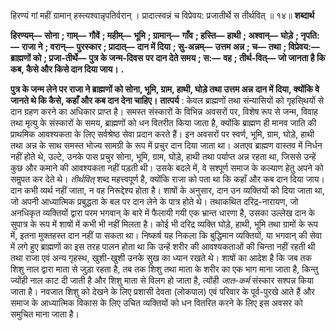  

हिरण्यं गां महीं ग्रामान् हस्त्यश्वान्नृपतिर्वरान् । प्रादात्स्वन्नं च विप्रेवय: प्रजातीर्थे स तीर्थवित् ॥ १४॥ **शब्दार्थ** 

**हिरण्यम्—** **सोना** **; गाम्—** **गौवें** **; महीम्—** **भूमि** **; ग्रामान्—** **गाँव** **; हस्ति—** **हाथी** **; अश्वान्—** **घोड़े** **; नृपति:—** **राजा ने** **; वरान्—** **पुरस्कार** **; प्रादात्—** **दान में दिया** **; सु-अन्नम्—** **उत्तम अन्न** **; च—** **तथा** **; विप्रेवय:—** **ब्राह्मणों को** **; प्रजा-तीर्थे—** **पुत्र के जन्म-दिवस** **पर दान देते समय** **; स:—** **वह** **; तीर्थ-वित्—** **जो जानता है कि कब, कैसे और किसे दान दिया जाय।** **.** 

**पुत्र के जन्म लेने पर राजा ने ब्राह्मणों को सोना, भूमि, ग्राम, हाथी, घोड़े तथा उत्तम अन्न** **दान में दिया, क्योंकि वे जानते थे कि कैसे, कहाँ और कब दान देना चाहिए।** **तात्पर्य** : केवल ब्राह्मणों तथा संन्यासियों को गृहसि्थयों से दान ग्रहण करने का अधिकार प्राप्त है। समस्त संस्कारों के विभिन्न अवसरों पर, विशेष रूप से जन्म, विवाह तथा मृत्यु के संस्कारों के समय, ब्राह्मणों को धन वितरीत किया जाता है, क्योंकि ब्राह्मण ही मानव जाति की प्राथमिक आवश्यकता के लिए सर्वश्रेष्ठ सेवा प्रदान करते हैं। इन अवसरों पर स्वर्ण, भूमि, ग्राम, घोड़े, हाथी तथा अन्न के साथ समस्त भोज्य सामग्री के रूप में प्रचुर दान दिया जाता था। अतएव ब्राह्मण वास्तव में निर्धन नहीं होते थे, उल्टे, उनके पास प्रचुर सोना, भूमि, ग्राम, घोड़े, हाथी तथा पर्याप्त अन्न रहता था, जिससे उन्हें कुछ और कमाने की आवश्यकता नहीं पड़ती थी। उसके बदले में, वे सश्पूर्ण समाज के कल्याण हेतु अपने को समॢपत कर देते थे। *तीर्थवित्* शब्द महत्त्वपूर्ण है, क्योंकि राजा को पता था कि कहाँ और कब दान दिया जाय। दान कभी व्यर्थ नहीं जाता, न वह निरूद्देश्य होता है। शाषों के अनुसार, दान उन व्यक्तियों को दिया जाता था, जो अपनी आध्यात्मिक प्रबुद्धता के बल पर दान लेने के पात्र होते थे। तथाकथित दरिद्र-नारायण, जो अनधिकृत व्यक्तियों द्वारा परम भगवान् के बारे में फैलायी गयी एक भ्रान्त धारणा है, उसका उल्लेख दान के सुपात्र के रूप में शाषों में कभी भी नहीं मिलता है। कोई भी दरिद्र व्यक्ति घोड़े, हाथी, भूमि तथा ग्रामों के रूप में, इतना मुक्तहस्त दान नहीं पा सकता था। निष्कर्ष यह निकला कि बुद्धिमान व्यक्तियों, या भगवान् की सेवा में लगे हुए ब्राह्मणों का इस तरह पालन होता था कि उन्हें शरीर की आवश्यकताओं की चिन्ता नहीं रहती थी तथा राजा एवं अन्य गृहस्थ, खुशी-खुशी उनके सुख का ध्यान रखते थे। शाषों का आदेश है कि जब तक शिशु नाल द्वारा माता से जुड़ा रहता है, तब तक शिशु तथा माता के शरीर का एक भाग माना जाता है, किन्तु ज्योंही नाल काट दी जाती है और शिशु माता से विलग हो जाता है, त्योंही *जात-कर्म* संस्कार सश्पन्न किया जाता है। नवजात शिशु को देखने के लिए प्रशासी देवता (लोकपाल) एवं परिवार के पूर्व-पुरखे आते हैं और समाज के आध्यात्मिक विकास के लिए उचित व्यक्तियों को धन वितरित करने के लिए इस अवसर को समुचित माना जाता है। 